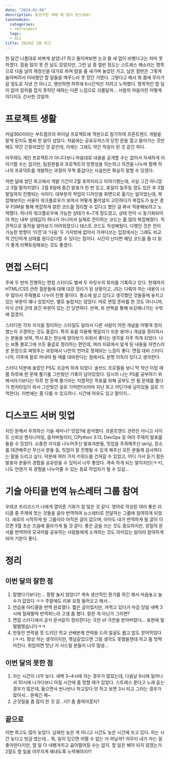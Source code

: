 ```yaml
---
date: "2024-02-06"
description: 늦었지만 새해 복 많이 받으세요!
taxonomies:
  categories:
  - retrospect
  tags:
  - 회고
title: 2024년 1월 회고
---
```


한 달간 나름대로 바쁘게 살았나? 하고 돌이켜보면 눈코 뜰 새 없이 바빴다고는 차마 못 하겠다. 잠을 많이 못 잔 날도 있었지만, 그런 날 중 절반 정도는 스트레스 해소라는 명목으로 다음 날의 제정신을 대가로 바쳐 밤을 좀 새가며 놀았던 거고, 남은 절반은 그렇게 놀아버려서 미비했던 할 일들을 메꾸느라 못 잤던 거였다. 그렇다고 해서 뭐 몸에 무리가 갈 정도로 지낸 건 아니고, 웬만하면 하루에 6시간씩은 자려고 노력했다. 명목적인 할 일이 없어 갈피를 잡지 못하던 때와는 다른 느낌으로 괴롭달까… 사람의 마음이란 어떻게 이다지도 간사한 것일까.

<!-- more -->

# 프로젝트 생활
커널360이라는 부트캠프의 파이널 프로젝트에 객원으로 참가하여 프론트엔드 개발을 맡게 된지도 벌써 한 달이 넘었다. 처음에는 공유오피스의 닫힌 문을 열고 들어가는 것만 해도 약간 긴장되었던 것 같은데, 이제는 그래도 약간 적응이 된 것 같긴 하다.

아무래도 개인 프로젝트가 아니다보니 마음대로 내용을 공개할 수는 없어서 자세하게 이야기할 수는 없지만, 팀원분들과 프로젝트의 방향성을 의논하고 의견을 나누며 함께 하나의 프로덕트를 개발하는 과정이 무척 즐겁다는 사실만은 확실히 말할 수 있겠다.

저번 달에 썼던 회고에서 개발 기간이 2월 초까지라고 이야기했는데, 사실 그건 아니었고 3월 말까지였다. 2월 8일에 중간 발표가 한 번 있고, 휴일이 일주일 정도 있은 후 3월 말일까지 진행되는 식이다. 대부분의 작업이 디자인을 화면으로 옮기는 일이었는데, 복잡해보이는 사용자 워크플로우가 보여서 어떻게 풀어낼지 고민하다가 복잡도가 높은 경우 FSM을 통해 복잡하게 얽힌 코드를 정리할 수 있다고 했던 걸 봐서 적용해보려고 노력했다. 하나의 워크플로우에 가능한 상태가 6~7개 정도였고, 상태 전이 시 동기화되어야 하는 내부 상태값이 하나가 아니어서 실제로 전이하는 코드는 좀 많이 복잡해졌다. 직관적으로 동작을 알아보기 어려워졌으니 테스트 코드도 작성해뒀다. 다행인 것은 전이 가능한 방향이 ‘이전’과 ‘다음’ 두 가지밖에 없어서 가져다쓰는 입장에서는 그래도 비교적 간단하게 상태를 왔다갔다할 수 있다는 점이다. 시간이 난다면 해당 코드를 좀 더 읽기 좋게 리팩토링해보는 것도 좋겠다.

# 면접 스터디
주에 두 번씩 진행하는 면접 스터디도 벌써 두 자릿수의 회차를 기록하고 있다. 현재까지 HTML/CSS 관련 질문들에 대해 대강 정리가 된 상황이고, JS는 다뤄야 하는 내용이 너무 많아서 주제별로 나누어 진행 중이다. 평소에 알고 있다고 생각했던 것들중에 놓치고 있는 부분이 꽤나 있었지만, 별로 놀랍지는 않았다. 따로 면접 준비를 한 것도 아니니까, 지식 군데 군데 끊긴 부분이 있는 건 당연하다. 반복, 또 반복을 통해 보강해나가는 수밖에 없겠지.

스터디원 각자 지식을 정리하는 스타일도 달라서 다른 사람이 어떤 개념을 어떻게 정리했는지 구경하는 것도 즐겁다. 특히 표를 이용해 헷갈리기 쉬운 용어나 개념을 정리하시는 분들을 보며, 역시 표는 한눈에 알아보기 쉬워서 좋다는 생각을 자주 하게 되었다. 나는 보통 블로그에 쓰듯 줄글로 정리하는 편인데, 여러 자료에서 알게 된 내용을 자연스러운 문장으로 짜맞추는 과정에서 나만의 언어로 정제되는 느낌이 좋다. 면접 대비 스터디니까, 이후에 말로 꺼내야 될 때를 대비한다는 점에서도 분명 이득이 있다고 생각한다.

스터디 덕분에 놓았던 PS도 조금씩 하게 되었다. 솔브드 프로필을 보니 딱 작년 이맘 때쯤 하루에 한 문제 풀기를 그만뒀던 기록이 남아있었다. 당시의 나는 PS를 공부하기 위해서라기보다는 하루 한 문제 풀기라는 지엽적인 목표를 위해 공부도 안 될 문제를 풀다가 현자타임이 와서 그만뒀던 걸로 기억한다(아마 지난 회고 어딘가에 남아있을 걸로 기억한다). 이번에는 좀 다를 수 있으려나. 시간에 여유도 있고 말이지…

# 디스코드 서버 밋업
지인 분께서 주최하신 기술 세미나? 밋업?에 참석했다. 프론트엔드 관련은 아니고 사이트 신뢰성 엔지니어링, 옵저버빌리티, CPython 3.13, DevOps 등 여러 주제의 발표를 들을 수 있었다. 소중한 지식을 나누어주신 발표자분들, 밋업을 주최해주신 ian님, 장소를 대관해주신 무신사 분들 등, 밋업이 잘 진행될 수 있게 해주신 모든 분들께 감사하다는 말을 드리고 싶다. 덕분에 여러 가지 키워드를 건져갈 수 있었고, 어디 가서 듣기 힘든 발표자 분들의 경험을 공유받을 수 있어서 너무 좋았다. 계속 하게 되는 말이지만(ㅋㅋ), 나도 언젠가 꼭 경험을 나누어줄 수 있는 동료 작업자가 될 수 있길…

# 기술 아티클 번역 뉴스레터 그룹 참여
우테코 프리코스가 나에게 열어준 기회가 참 많은 것 같다. 영어로 작성된 여러 좋은 아티클 중 주제에 맞는 것들을 골라 번역하여 뉴스레터로 전달하는 그룹에 참여하게 되었다. 새로이 시작하게 된 그룹이라 아직은 글이 없으며, 아마도 내가 번역하게 될 글이 이르면 3월 초순 즈음에 올라가게 될 것 같다. 좋은 글을 쓰는 것도 중요하지만, 양질의 문서를 번역하여 모국어를 공유하는 사람들에게 소개하는 것도 의미있는 일이라 참여하게 되어 기분이 좋다.

# 정리
## 이번 달의 잘한 점
1. 잘했다기보다는… 팡팡 놀지 않았다? 계속 생산적인 뭔가를 하긴 해서 마음놓고 놀 수가 없었다 ㅋㅋ 주말에도 리뷰 요청 들어오고 해서…
2. 연습용 아티클을 번역 완료했다. 짧은 글이었지만, 까먹고 있다가 마감 당일 새벽 3시에 헐레벌떡 번역하느라 고생 좀 했다. 잘한 게 아닌가 그러면?
3. 면접 스터디에서 공식 문서같이 정리한다는 극찬 of 극찬을 받아버렸다… 표현에 얼떨떨했습니다ㅋㅋ
4. 한동안 연락을 못 드리던 학교 선배분께 연락을 드려 얼굴도 뵙고 밥도 얻어먹었다(ㅋㅋ). 항상 하는 생각이지만, 옛날같았으면 그럴 생각도 못했을텐데 하고 좀 멋쩍어진다. 취업하면 맛난 거 사드릴 분들이 너무 많넹…

## 이번 달의 못한 점
1. 자는 시간이 너무 늦다. 새벽 3~4시에 자는 경우가 많았는데, 다음날 9시에 일어나서 10시에 나가다보니 아침 시간에 좀 멍할 때가 있었다. 스트레스 푼다고 노래 듣는 경우가 많은데, 들으면서 씬나씬나 하고있다 앗 하고 보면 3시 되고 그러는 경우가 많아서… 문제긴 해~
2. 군것질을 좀 많이 한 것 같…다? 좀 줄여야겠지?

## 끝으로
이번 회고도 많이 늦었다. 날짜만 늦은 게 아니고 시간도 늦은 시간에 쓰고 있다. 자는 시간 늦다고 방금 썼는데… 뭐, 일이 있으면 어쩔 수 없는 거 아닐까? 아무리 내가 자는 걸 좋아한다지만, 할 일 다 내팽겨치고 곯아떨어질 수는 없지. 할 일은 해야 되지 않겠는가. 2월도 할 일을 야무지게 해내도록 노력해야지!!!